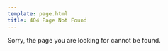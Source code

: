 ```yaml
---
template: page.html
title: 404 Page Not Found
---
```


Sorry, the page you are looking for cannot be found.
